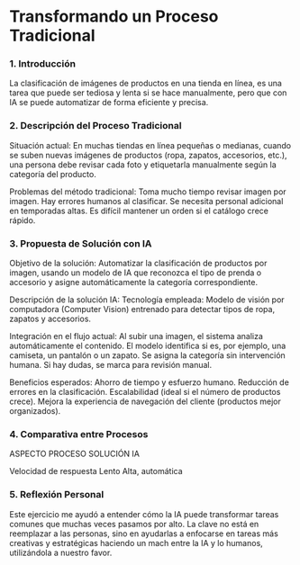 
# Transformando un Proceso Tradicional

### **1. Introducción**

La clasificación de imágenes de productos en una tienda en línea, es una tarea que puede ser tediosa y lenta si se hace manualmente, pero que con IA se puede automatizar de forma eficiente y precisa.


### **2. Descripción del Proceso Tradicional**

Situación actual:
En muchas tiendas en línea pequeñas o medianas, cuando se suben nuevas imágenes de productos (ropa, zapatos, accesorios, etc.), una persona debe revisar cada foto y etiquetarla manualmente según la categoría del producto.

Problemas del método tradicional:
Toma mucho tiempo revisar imagen por imagen.
Hay errores humanos al clasificar.
Se necesita personal adicional en temporadas altas.
Es difícil mantener un orden si el catálogo crece rápido.


### **3. Propuesta de Solución con IA**

Objetivo de la solución:
Automatizar la clasificación de productos por imagen, usando un modelo de IA que reconozca el tipo de prenda o accesorio y asigne automáticamente la categoría correspondiente.


Descripción de la solución IA:
Tecnología empleada: Modelo de visión por computadora (Computer Vision) entrenado para detectar tipos de ropa, zapatos y accesorios.

Integración en el flujo actual:
Al subir una imagen, el sistema analiza automáticamente el contenido.
El modelo identifica si es, por ejemplo, una camiseta, un pantalón o un zapato.
Se asigna la categoría sin intervención humana.
Si hay dudas, se marca para revisión manual.

Beneficios esperados:
Ahorro de tiempo y esfuerzo humano.
Reducción de errores en la clasificación.
Escalabilidad (ideal si el número de productos crece).
Mejora la experiencia de navegación del cliente (productos mejor organizados).


### **4. Comparativa entre Procesos**

ASPECTO                              PROCESO              SOLUCIÓN IA

Velocidad de respuesta               Lento                Alta, automática








### **5. Reflexión Personal**

Este ejercicio me ayudó a entender cómo la IA puede transformar tareas comunes que muchas veces pasamos por alto. La clave no está en reemplazar a las personas, sino en ayudarlas a enfocarse en tareas más creativas y estratégicas haciendo un mach entre la IA y lo humanos, utilizándola a nuestro favor.
